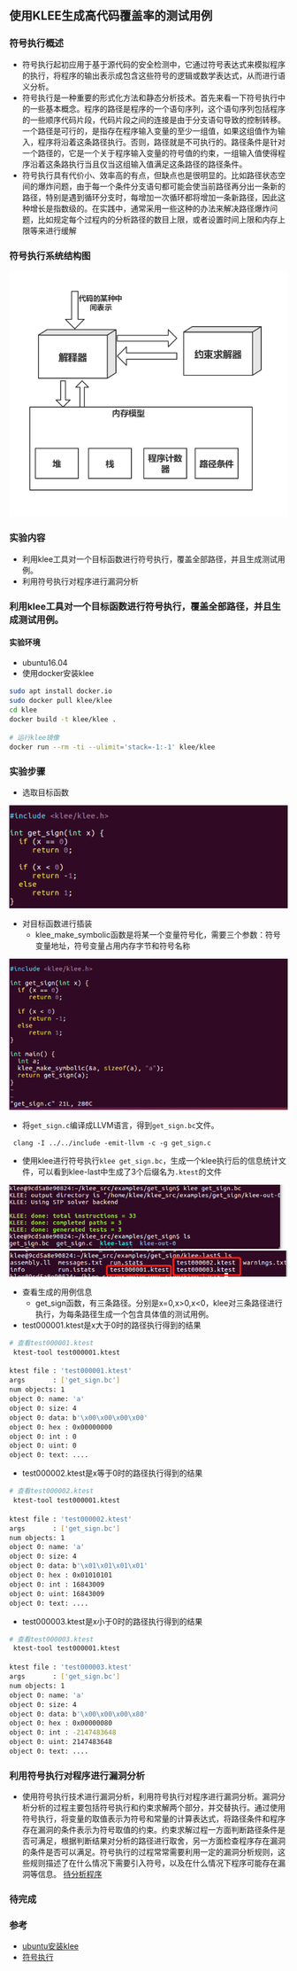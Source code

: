 ## 使用KLEE生成高代码覆盖率的测试用例
### 符号执行概述
- 符号执行起初应用于基于源代码的安全检测中，它通过符号表达式来模拟程序的执行，将程序的输出表示成包含这些符号的逻辑或数学表达式，从而进行语义分析。
- 符号执行是一种重要的形式化方法和静态分析技术。首先来看一下符号执行中的一些基本概念。程序的路径是程序的一个语句序列，这个语句序列包括程序的一些顺序代码片段，代码片段之间的连接是由于分支语句导致的控制转移。一个路径是可行的，是指存在程序输入变量的至少一组值，如果这组值作为输入，程序将沿着这条路径执行。否则，路径就是不可执行的。路径条件是针对一个路径的，它是一个关于程序输入变量的符号值的约束，一组输入值使得程序沿着这条路执行当且仅当这组输入值满足这条路径的路径条件。
- 符号执行具有代价小、效率高的有点，但缺点也是很明显的。比如路径状态空间的爆炸问题，由于每一个条件分支语句都可能会使当前路径再分出一条新的路径，特别是遇到循环分支时，每增加一次循环都将增加一条新路径，因此这种增长是指数级的。在实践中，通常采用一些这种的办法来解决路径爆炸问题，比如规定每个过程内的分析路径的数目上限，或者设置时间上限和内存上限等来进行缓解
### 符号执行系统结构图
![image](https://raw.githubusercontent.com/PWHL/Software-system-and-security/job1/img3/%E7%AC%A6%E5%8F%B7%E6%89%A7%E8%A1%8C%E7%BB%93%E6%9E%84%E5%9B%BE.png)

### 实验内容
- 利用klee工具对一个目标函数进行符号执行，覆盖全部路径，并且生成测试用例。
- 利用符号执行对程序进行漏洞分析

### 利用klee工具对一个目标函数进行符号执行，覆盖全部路径，并且生成测试用例。

#### 实验环境
- ubuntu16.04
- 使用docker安装klee
```bash
sudo apt install docker.io
sudo docker pull klee/klee
cd klee
docker build -t klee/klee .

# 运行klee镜像
docker run --rm -ti --ulimit='stack=-1:-1' klee/klee
```
### 实验步骤
- 选取目标函数

![image](https://raw.githubusercontent.com/PWHL/Software-system-and-security/job1/img3/fun1.png)
- 对目标函数进行插装
  - klee_make_symbolic函数是将某一个变量符号化，需要三个参数：符号变量地址，符号变量占用内存字节和符号名称
  
![image](https://raw.githubusercontent.com/PWHL/Software-system-and-security/job1/img3/fun2.png)
- 将```get_sign.c```编译成LLVM语言，得到```get_sign.bc```文件。
```
 clang -I ../../include -emit-llvm -c -g get_sign.c
```
- 使用klee进行符号执行```klee get_sign.bc```，生成一个klee执行后的信息统计文件，可以看到klee-last中生成了3个后缀名为```.ktest```的文件

![image](https://raw.githubusercontent.com/PWHL/Software-system-and-security/job1/img3/fun3.png)
![image](https://raw.githubusercontent.com/PWHL/Software-system-and-security/job1/img3/fun4.png)

- 查看生成的用例信息
  - get_sign函数，有三条路径。分别是x=0,x>0,x<0，klee对三条路径进行执行，为每条路径生成一个包含具体值的测试用例。
 - test000001.ktest是x大于0时的路径执行得到的结果
```bash
# 查看test000001.ktest
 ktest-tool test000001.ktest
 
ktest file : 'test000001.ktest'
args       : ['get_sign.bc']
num objects: 1
object 0: name: 'a'
object 0: size: 4
object 0: data: b'\x00\x00\x00\x00'
object 0: hex : 0x00000000
object 0: int : 0
object 0: uint: 0
object 0: text: ....
```
- test000002.ktest是x等于0时的路径执行得到的结果
```bash
# 查看test000002.ktest
 ktest-tool test000001.ktest
 
ktest file : 'test000002.ktest'
args       : ['get_sign.bc']
num objects: 1
object 0: name: 'a'
object 0: size: 4
object 0: data: b'\x01\x01\x01\x01'
object 0: hex : 0x01010101
object 0: int : 16843009
object 0: uint: 16843009
object 0: text: ....
```
- test000003.ktest是x小于0时的路径执行得到的结果
```bash
# 查看test000003.ktest
 ktest-tool test000001.ktest
 
ktest file : 'test000003.ktest'
args       : ['get_sign.bc']
num objects: 1
object 0: name: 'a'
object 0: size: 4
object 0: data: b'\x00\x00\x00\x80'
object 0: hex : 0x00000080
object 0: int : -2147483648
object 0: uint: 2147483648
object 0: text: ....
```
### 利用符号执行对程序进行漏洞分析
- 使用符号执行技术进行漏洞分析，利用符号执行对程序进行漏洞分析。漏洞分析分析的过程主要包括符号执行和约束求解两个部分，并交替执行。通过使用符号执行，将变量的取值表示为符号和常量的计算表达式，将路径条件和程序存在漏洞的条件表示为符号取值的约束。约束求解过程一方面判断路径条件是否可满足，根据判断结果对分析的路径进行取舍，另一方面检查程序存在漏洞的条件是否可以满足。符号执行的过程常常需要利用一定的漏洞分析规则，这些规则描述了在什么情况下需要引入符号，以及在什么情况下程序可能存在漏洞等信息。
[待分析程序](https://raw.githubusercontent.com/PWHL/Software-system-and-security/job1/%E6%9C%9F%E6%9C%AB%E4%BD%9C%E4%B8%9A/test.cpp)
### 待完成

### 参考
- [ubuntu安装klee](https://www.twblogs.net/a/5c4ad1acbd9eee6e7d81c673/zh-cn)
- [符号执行](https://github.com/firmianay/CTF-All-In-One/blob/master/doc/5.3_symbolic_execution.md)
